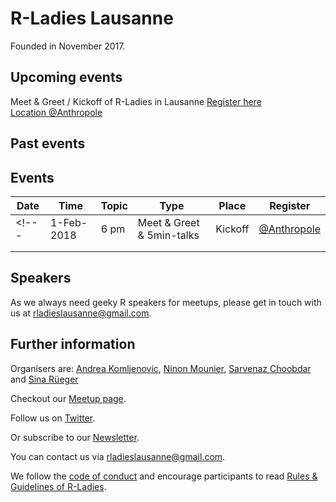 # R-Ladies Lausanne
Founded in November 2017. 

## Upcoming events
Meet & Greet / Kickoff of R-Ladies in Lausanne
[Register here](https://www.eventbrite.com/e/r-ladies-lausanne-tickets-40902966875)  
[Location @Anthropole](https://goo.gl/maps/vpsdsAj4isT2)

## Past events
## Events
| Date  | Time  | Topic  | Type  | Place  | Register  |
|---|---|---|---|---|---|
<!---| 1-Feb-2018  | 6 pm  | Meet & Greet & 5min-talks  | Kickoff  | [@Anthropole](https://goo.gl/maps/vpsdsAj4isT2)   | [register](https://www.eventbrite.com/e/r-ladies-lausanne-tickets-40902966875)  |--->
|   |   |   |   |   |   |
|   |   |   |   |   |   |

## Speakers
As we always need geeky R speakers for meetups, please get in touch with us at <rladieslausanne@gmail.com>. 

## Further information
Organisers are: [Andrea Komljenovic](https://twitter.com/antifreezeprot), [Ninon Mounier](https://wp.unil.ch/sgg/ninon-mounier/), [Sarvenaz Choobdar](https://www2.unil.ch/cbg/index.php?title=User:Sarvenaz) and [Sina R&uuml;eger](https://twitter.com/sinarueeger)

Checkout our [Meetup page](http://meetu.ps/c/3Flzf/vBnX0/f).

Follow us on [Twitter](https://twitter.com/RLadiesLausanne).

Or subscribe to our [Newsletter](goo.gl/X5H6u5).

You can contact us via <rladieslausanne@gmail.com>.

We follow the [code of conduct](https://github.com/rladies/starter-kit/wiki/Code-of-Conduct) and encourage participants to read [Rules & Guidelines of R-Ladies](https://github.com/rladies/starter-kit/blob/master/R-Ladies_RulesGuidelines.pdf).



